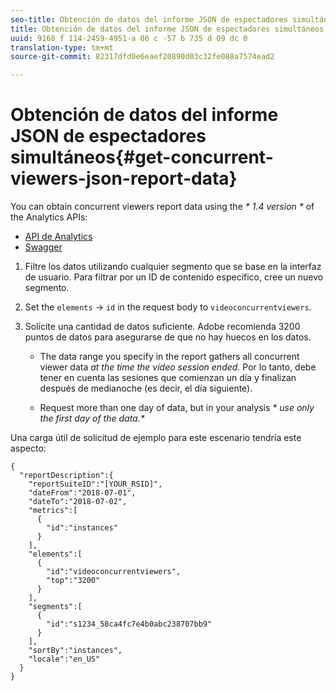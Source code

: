 ```yaml
---
seo-title: Obtención de datos del informe JSON de espectadores simultáneos
title: Obtención de datos del informe JSON de espectadores simultáneos
uuid: 9168 f 114-2459-4951-a 06 c -57 b 735 d 09 dc 0
translation-type: tm+mt
source-git-commit: 82317dfd0e6eaef20890d03c32fe088a7574ead2

---
```



# Obtención de datos del informe JSON de espectadores simultáneos{#get-concurrent-viewers-json-report-data}

You can obtain concurrent viewers report data using the _* 1.4 version *_ of the Analytics APIs:
* [API de Analytics](https://github.com/AdobeDocs/analytics-1.4-apis)
* [Swagger](https://adobedocs.github.io/analytics-1.4-apis/swagger-docs.html#/Report/Report.Get)

1. Filtre los datos utilizando cualquier segmento que se base en la interfaz de usuario. Para filtrar por un ID de contenido específico, cree un nuevo segmento.
1. Set the `elements` -&gt; `id` in the request body to `videoconcurrentviewers`.
1. Solicite una cantidad de datos suficiente. Adobe recomienda 3200 puntos de datos para asegurarse de que no hay huecos en los datos.

   * The data range you specify in the report gathers all concurrent viewer data _at the time the video session ended._ Por lo tanto, debe tener en cuenta las sesiones que comienzan un día y finalizan después de medianoche (es decir, el día siguiente).

   * Request more than one day of data, but in your analysis _* use only the first day of the data.*_

Una carga útil de solicitud de ejemplo para este escenario tendría este aspecto:

```
{
  "reportDescription":{
    "reportSuiteID":"[YOUR_RSID]",
    "dateFrom":"2018-07-01",
    "dateTo":"2018-07-02",
    "metrics":[
      {
        "id":"instances"
      }
    ],
    "elements":[
      {
        "id":"videoconcurrentviewers",
        "top":"3200"
      }
    ],
    "segments":[
      {
        "id":"s1234_58ca4fc7e4b0abc238707bb9"                                         
      }
    ],
    "sortBy":"instances",
    "locale":"en_US"
  }
}
```

<!--
You can extract the concurrent viewers report data using the Experience Cloud API Explorer as follows. 

1. Navigate to: [https://marketing.adobe.com/developer/api-explorer.](https://marketing.adobe.com/developer/api-explorer)
1. Select and enter the following information in the API Explorer form:

    * **API -** Select "Report".
    * **Method -** Select "Queue".
    * **Environment -** Select your data center.
    * Request JSON - Specify the following:

        * `reportSuiteID` - For info on reports suites: [Report Suites](https://marketing.adobe.com/resources/help/en_US/sc/implement/ref-reports-report-suites.html)
        
        * `dateTo` - End date of the report.         
        
          >[!NOTE]
          >
          >The maximum time period supported is two days.

        * `dateFrom` - Start date of the report.
        * `elements : id` - Set to `"videoconcurrentviewers"`
        
        * `elements : top` - Specify the number of entries to be returned.

      Sample request body:

      ```    
      {
          "reportDescription": {
              "reportSuiteID": "[Your Report Suite ID]",
              "dateTo": "2017-09-07",
              "dateFrom": "2017-09-07"
              "metrics": [
                  {
                      "id": "instances"
                  }
              ],
              "elements": [
                  {
                      "id": "videoconcurrentviewers",
                      "top": 2880
                  }
              ]
              "locale": "en_US"
          }
      }
      
      ```

      >[!TIP]
      >
      >Some sessions are ended on the next day, and at that point the data will be available for reporting. In that case the best approach is to select 2 days (2880 minutes) of data, and use only the data for the first day (1440 minutes).

1. Click **Get Response**.

   In the Response field, you should get a `reportID`.
1. In the form, change **Method** to "Get".
1. Enter the value of the `reportID` you received in Step 3, and click **Get Response**.

   The concurrent viewers report data, in JSON format, is presented in the Response field.
   
   For example:
   
   ![](assets/api_helper_2.png) 

   ![](assets/api_helper_1.png)

-->
